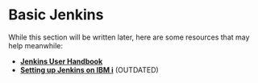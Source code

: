 
# Basic Jenkins

While this section will be written later, here are some resources that may help meanwhile:
 * [**Jenkins User Handbook**](https://www.jenkins.io/user-handbook.pdf)
 * [**Setting up Jenkins on IBM i**](https://worksofbarry.com/ghpost.html?43) (OUTDATED)
